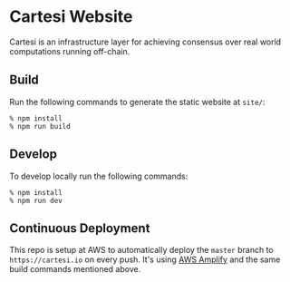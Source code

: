 # Cartesi Website

Cartesi is an infrastructure layer for achieving consensus over real world computations running off-chain.

## Build

Run the following commands to generate the static website at `site/`:

    % npm install
    % npm run build

## Develop

To develop locally run the following commands:

    % npm install
    % npm run dev

## Continuous Deployment

This repo is setup at AWS to automatically deploy the `master` branch to `https://cartesi.io` on every push.
It's using [AWS Amplify](https://aws.amazon.com/amplify/) and the same build commands mentioned above.
